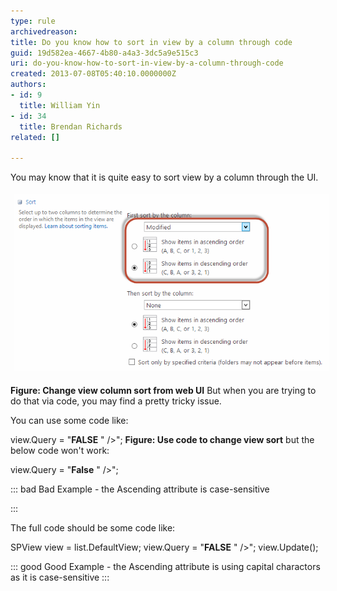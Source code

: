 ```yaml
---
type: rule
archivedreason: 
title: Do you know how to sort in view by a column through code
guid: 19d582ea-4667-4b80-a4a3-3dc5a9e515c3
uri: do-you-know-how-to-sort-in-view-by-a-column-through-code
created: 2013-07-08T05:40:10.0000000Z
authors:
- id: 9
  title: William Yin
- id: 34
  title: Brendan Richards
related: []

---
```


You may know that it is quite easy to sort view by a column through the UI.<dl class="ssw15-rteElement-ImageArea"><img src="SortInView.png" alt="SortInView.png" style="margin:5px;width:650px;"></dl> **Figure: Change view column sort from web UI** 
But when you are trying to do that via code, you may find a pretty tricky issue.

<!--endintro-->
 You can use some code like:

view.Query = "<orderby><fieldref name="\&quot;Modified\&quot;" ascending="\&quot;"></fieldref><strong>FALSE</strong> \" /></orderby>";
 **Figure: Use code to change view sort** 
but the below code won't work:



view.Query = "<orderby><fieldref name="\&quot;Modified\&quot;" ascending="\&quot;"></fieldref><strong>False</strong> \" /></orderby>";


::: bad
Bad Example - the Ascending attribute is case-sensitive

:::


The full code should be some code like:


SPView view = list.DefaultView;
view.Query = "<orderby><fieldref name="\&quot;Modified\&quot;" ascending="\&quot;"></fieldref><strong>FALSE</strong> \" /></orderby>";
view.Update();


::: good
Good Example - the Ascending attribute is using capital charactors as it is case-sensitive
:::
